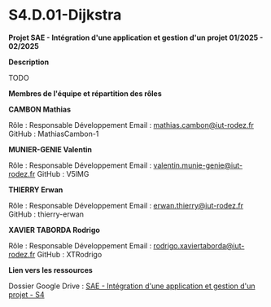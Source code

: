 # S4.D.01-Dijkstra

**Projet SAE - Intégration d'une application et gestion d'un projet 01/2025 - 02/2025**

**Description**

TODO

**Membres de l'équipe et répartition des rôles**

**CAMBON Mathias**

Rôle : Responsable Développement
Email : mathias.cambon@iut-rodez.fr
GitHub : MathiasCambon-1

**MUNIER-GENIE Valentin**

Rôle : Responsable Développement
Email : valentin.munie-genie@iut-rodez.fr
GitHub : V5lMG

**THIERRY Erwan**

Rôle : Responsable Développement
Email : erwan.thierry@iut-rodez.fr
GitHub : thierry-erwan

**XAVIER TABORDA Rodrigo**

Rôle : Responsable Développement
Email : rodrigo.xaviertaborda@iut-rodez.fr
GitHub : XTRodrigo

**Lien vers les ressources**

Dossier Google Drive : [SAE - Intégration d'une application et gestion d'un projet - S4](https://drive.google.com/drive/folders/1dnHE6r7SZ_7jaOadV85jWfj-9zPMNIgl?usp=sharing)